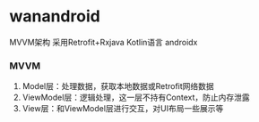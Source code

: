 # wanandroid


MVVM架构 采用Retrofit+Rxjava Kotlin语言 androidx

### MVVM

1. Model层：处理数据，获取本地数据或Retrofit网络数据
2. ViewModel层：逻辑处理，这一层不持有Context，防止内存泄露
3. View层：和ViewModel层进行交互，对UI布局一些展示等


